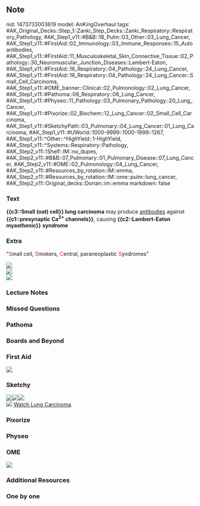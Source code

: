 ## Note
nid: 1473733003619
model: AnKingOverhaul
tags: #AK_Original_Decks::Step_1::Zanki_Step_Decks::Zanki_Respiratory::Respiratory_Pathology, #AK_Step1_v11::#B&B::18_Pulm::03_Other::03_Lung_Cancer, #AK_Step1_v11::#FirstAid::02_Immunology::03_Immune_Responses::15_Autoantibodies, #AK_Step1_v11::#FirstAid::11_Musculoskeletal_Skin_Connective_Tissue::02_Pathology::30_Neuromuscular_Junction_Diseases::Lambert-Eaton, #AK_Step1_v11::#FirstAid::16_Respiratory::04_Pathology::24_Lung_Cancer, #AK_Step1_v11::#FirstAid::16_Respiratory::04_Pathology::24_Lung_Cancer::Small_Cell_Carcinoma, #AK_Step1_v11::#OME_banner::Clinical::02_Pulmonology::02_Lung_Cancer, #AK_Step1_v11::#Pathoma::09_Respiratory::08_Lung_Cancer, #AK_Step1_v11::#Physeo::11_Pathology::03_Pulmonary_Pathology::20_Lung_Cancer, #AK_Step1_v11::#Pixorize::02_Biochem::12_Lung_Cancer::02_Small_Cell_Carcinoma, #AK_Step1_v11::#SketchyPath::03_Pulmonary::04_Lung_Cancer::01_Lung_Carcinoma, #AK_Step1_v11::#UWorld::1000-9999::1000-1999::1267, #AK_Step1_v11::^Other::^HighYield::1-HighYield, #AK_Step1_v11::^Systems::Respiratory::Pathology, #AK_Step2_v11::!Shelf::IM::no_dupes, #AK_Step2_v11::#B&B::07_Pulmonary::01_Pulmonary_Disease::07_Lung_Cancer, #AK_Step2_v11::#OME::02_Pulmonology::04_Lung_Cancer, #AK_Step2_v11::#Resources_by_rotation::IM::emma, #AK_Step2_v11::#Resources_by_rotation::IM::ome::pulm::lung_cancer, #AK_Step2_v11::Original_decks::Dorian::im::emma
markdown: false

### Text
<div>
  <b>{{c3::Small (oat) cell}} lung carcinoma</b> may produce
  <u>antibodies</u> against <b>{{c1::presynaptic Ca<sup>2+</sup>
  channels}}</b>, causing <b>{{c2::Lambert-Eaton myasthenic}}</b>
  <b>syndrome</b>
</div>

### Extra
"<font color="#FC0280">S</font>mall cell, <font color=
"#FC0280">S</font>mokers, <font color="#FC0280">C</font>entral,
paraneoplastic <font color="#FC0280">S</font>yndromes"
<div><img src="Lung%20cancers_1606536512076.png" class=
"resizer"></div>
<div>
  <div>
    <i><img src="pan.png" class="resizer"></i>
  </div>
  <div></div>
  <div>
    <i><img src="paste-2131867146911745.jpg" class="resizer"></i>
  </div>
</div>

### Lecture Notes


### Missed Questions


### Pathoma


### Boards and Beyond


### First Aid
<img src="paste-797373563405868.jpg">

### Sketchy
<div><img src="Screen%20Shot%202019-12-27%20at%206.04.30%20PM.JPG"
class="resizer"><img src=
"Screen%20Shot%202019-12-27%20at%206.03.45%20PM.JPG" class=
"resizer"><img src=
"Screen%20Shot%202019-12-27%20at%206.04.09%20PM.JPG" class=
"resizer"></div><img src=
"Screen%20Shot%202019-12-29%20at%2011.27.37%20AM.JPG" class=
"resizer"> <a href=
"https://dashboard.sketchy.com/study/medical/courses/medical-pathophysiology/units/medical-pathophysiology-pulmonary/videos/medical-pathophysiology-pulmonary-lung-cancer-lung-carcinoma?utm_source=anki&utm_medium=partnership&utm_campaign=february_update&utm_content=medical">
Watch Lung Carcinoma</a>

### Pixorize


### Physeo


### OME
<div class="ome-widget">
  <a href=
  "https://onlinemeded.org/spa/pulmonology/lung-cancer/acquire?ref=anki">
  <img src="_OME_AnkiFlashcards_Lesson_5.png"></a>
</div>

### Additional Resources


### One by one

